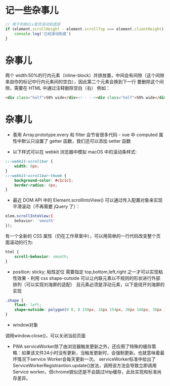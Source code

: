 # 记一些杂事儿

```javascript
// 用于判断div是否滚动到底部
if (element.scrollHeight - element.scrollTop === element.clientHeight) {
    console.log('已经滚动到底')
}
```

# 杂事儿

两个 width:50%的行内元素（inline-block）并排放置，中间会有间隙（这个间隙来自你的标记中行内元素间的空白），因此第二个元素会换到下一行
要删除这个间隙，需要在 HTML 中通过注释删除空白（右）
例如：

```html
<div class="half">50% wide</div><!-- --><div class="half">50% wide</div>
```

# 杂事儿

- 善用 Array.prototype.every 和 filter 会节省很多代码 - vue 中 computed 属性中默认只设置了 getter 函数，我们还可以添加 setter 函数

- 以下样式可以在 webkit 浏览器中模拟 macOS 中的滚动条样式:
```css
::-webkit-scrollbar {
    width: 8px;
}
::-webkit-scrollbar-thumb {
    background-color: #c1c1c1;
    border-radius: 4px;
}  
```

- 最近 DOM API 中的 Element.scrollIntoView() 可以通过传入配置对象来实现平滑滚动（不再需要 jQuery 了）：
```css
elem.scrollIntoView({
    behavior: 'smooth'
});
```
有一个全新的 CSS 属性（仍在工作草案中），可以用简单的一行代码改变整个页面滚动的行为:
```css
html {
    scroll-behavior: smooth;
}
```

- position: sticky; 粘性定位 需要指定 top,bottom,left,right 之一才可以实现粘性效果 - 利用 css shape-outside 可以让内联元素以不规则的形状进行外部排列（可以实现刘海屏的适配）
且元素必须是浮动元素，以下是绕开刘海屏的实现
```css
.shape {
    float: left;
    shape-outside: polygon(0 0, 0 150px, 16px 154px, 30px 166px, 30px 314px, 16px 326px, 0 330px, 0 0);
}
```

- window对象

调用window.close()，可以关闭当前页面


- PWA 
serviceWorker除了由浏览器触发更新之外，还应用了特殊的缓存策略：如果该文件24小时没有更新，当触发更新时，会强制更新。也就意味着最坏情况下service Worker会每天更新一次。
serviceWorker标准中给出了ServiceWorkerRegistrantion.update()放法，调用该方法会导致立即调用Service worker。但chrome貌似还是不会跳过http缓存，此处实现和标准尚存差异。
